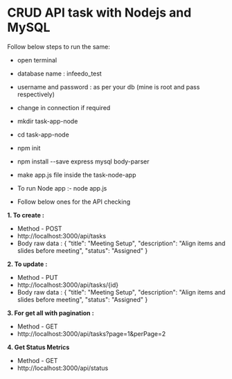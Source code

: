 # CRUD API task with Nodejs and MySQL

Follow below steps to run the same:
- open terminal
- database name : infeedo_test
- username and password : as per your db (mine is root and pass respectively)
- change in connection if required
- mkdir task-app-node
- cd task-app-node
- npm init
- npm install --save express mysql body-parser
- make app.js file inside the task-node-app
- To run Node app :- node app.js

- Follow below ones for the API checking

**1. To create :**
- Method - POST
- http://localhost:3000/api/tasks
- Body raw data :
{
    "title": "Meeting Setup",
    "description": "Align items and slides before meeting",
    "status": "Assigned"
}

**2. To update :**
- Method - PUT
- http://localhost:3000/api/tasks/{id}
- Body raw data :
{
    "title": "Meeting Setup",
    "description": "Align items and slides before meeting",
    "status": "Assigned"
}

**3. For get all with pagination :**
- Method - GET
- http://localhost:3000/api/tasks?page=1&perPage=2

**4. Get Status Metrics**
- Method - GET
- http://localhost:3000/api/status
